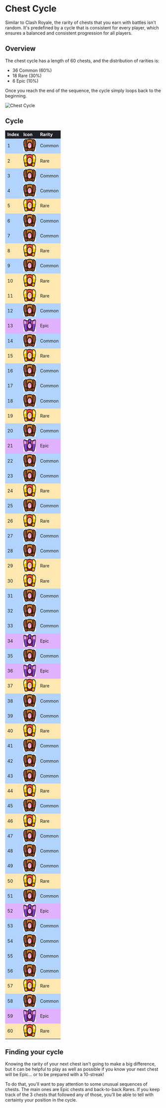 # Chest Cycle


<!---
::: warning

**The information shown in this page is unconfirmed.** The cycle below may have inconsistencies or not be even active in the current build of the game. Additional information and context in this page were written under the assumption that the chest cycle is correct, but again, that might not be the case.

If you track your rewards thoroughly and reach any conclusions, let me know; I'll be doing the same.

This warning will be removed if the information is confirmed.
:::
  -->

Similar to Clash Royale, the rarity of chests that you earn with battles isn't random. It's predefined by a cycle that is consistent for every player, which ensures a balanced and consistent progression for all players.

## Overview

The chest cycle has a length of 60 chests, and the distribution of rarities is:

- 36 Common (60%)
- 18 Rare (30%)
- 6 Epic (10%)

Once you reach the end of the sequence, the cycle simply loops back to the beginning.

![Chest Cycle](/assets/sb_chest_cycle_1.png)

## Cycle

<style>
    .heatmapChestCycle {
        width: 100%;
        text-align: left;
    }
    .heatmapChestCycle th {
        word-wrap: break-word;
        text-align: left;
        color: white;
        background: #202127;
    }
    .heatmapChestCycle tr:nth-child(1) { background: rgba(0, 112, 255, 0.30); }
    .heatmapChestCycle tr:nth-child(2) { background: rgba(255, 179, 0, 0.30); }
    .heatmapChestCycle tr:nth-child(3) { background: rgba(0, 112, 255, 0.30); }
    .heatmapChestCycle tr:nth-child(4) { background: rgba(0, 112, 255, 0.30); }
    .heatmapChestCycle tr:nth-child(5) { background: rgba(255, 179, 0, 0.30); }
    .heatmapChestCycle tr:nth-child(6) { background: rgba(0, 112, 255, 0.30); }
    .heatmapChestCycle tr:nth-child(7) { background: rgba(0, 112, 255, 0.30); }
    .heatmapChestCycle tr:nth-child(8) { background: rgba(255, 179, 0, 0.30); }
    .heatmapChestCycle tr:nth-child(9) { background: rgba(0, 112, 255, 0.30); }
    .heatmapChestCycle tr:nth-child(10) { background: rgba(255, 179, 0, 0.30); }
    .heatmapChestCycle tr:nth-child(11) { background: rgba(255, 179, 0, 0.30); }
    .heatmapChestCycle tr:nth-child(12) { background: rgba(0, 112, 255, 0.30); }
    .heatmapChestCycle tr:nth-child(13) { background: rgba(156, 1, 255, 0.30); }
    .heatmapChestCycle tr:nth-child(14) { background: rgba(0, 112, 255, 0.30); }
    .heatmapChestCycle tr:nth-child(15) { background: rgba(255, 179, 0, 0.30); }
    .heatmapChestCycle tr:nth-child(16) { background: rgba(0, 112, 255, 0.30); }
    .heatmapChestCycle tr:nth-child(17) { background: rgba(0, 112, 255, 0.30); }
    .heatmapChestCycle tr:nth-child(18) { background: rgba(0, 112, 255, 0.30); }
    .heatmapChestCycle tr:nth-child(19) { background: rgba(255, 179, 0, 0.30); }
    .heatmapChestCycle tr:nth-child(20) { background: rgba(0, 112, 255, 0.30); }
    .heatmapChestCycle tr:nth-child(21) { background: rgba(156, 1, 255, 0.30); }
    .heatmapChestCycle tr:nth-child(22) { background: rgba(0, 112, 255, 0.30); }
    .heatmapChestCycle tr:nth-child(23) { background: rgba(0, 112, 255, 0.30); }
    .heatmapChestCycle tr:nth-child(24) { background: rgba(255, 179, 0, 0.30); }
    .heatmapChestCycle tr:nth-child(25) { background: rgba(0, 112, 255, 0.30); }
    .heatmapChestCycle tr:nth-child(26) { background: rgba(255, 179, 0, 0.30); }
    .heatmapChestCycle tr:nth-child(27) { background: rgba(0, 112, 255, 0.30); }
    .heatmapChestCycle tr:nth-child(28) { background: rgba(0, 112, 255, 0.30); }
    .heatmapChestCycle tr:nth-child(29) { background: rgba(255, 179, 0, 0.30); }
    .heatmapChestCycle tr:nth-child(30) { background: rgba(255, 179, 0, 0.30); }
    .heatmapChestCycle tr:nth-child(31) { background: rgba(0, 112, 255, 0.30); }
    .heatmapChestCycle tr:nth-child(32) { background: rgba(0, 112, 255, 0.30); }
    .heatmapChestCycle tr:nth-child(33) { background: rgba(0, 112, 255, 0.30); }
    .heatmapChestCycle tr:nth-child(34) { background: rgba(156, 1, 255, 0.30); }
    .heatmapChestCycle tr:nth-child(35) { background: rgba(0, 112, 255, 0.30); }
    .heatmapChestCycle tr:nth-child(36) { background: rgba(156, 1, 255, 0.30); }
    .heatmapChestCycle tr:nth-child(37) { background: rgba(255, 179, 0, 0.30); }
    .heatmapChestCycle tr:nth-child(38) { background: rgba(0, 112, 255, 0.30); }
    .heatmapChestCycle tr:nth-child(39) { background: rgba(0, 112, 255, 0.30); }
    .heatmapChestCycle tr:nth-child(40) { background: rgba(255, 179, 0, 0.30); }
    .heatmapChestCycle tr:nth-child(41) { background: rgba(0, 112, 255, 0.30); }
    .heatmapChestCycle tr:nth-child(42) { background: rgba(0, 112, 255, 0.30); }
    .heatmapChestCycle tr:nth-child(43) { background: rgba(0, 112, 255, 0.30); }
    .heatmapChestCycle tr:nth-child(44) { background: rgba(255, 179, 0, 0.30); }
    .heatmapChestCycle tr:nth-child(45) { background: rgba(0, 112, 255, 0.30); }
    .heatmapChestCycle tr:nth-child(46) { background: rgba(255, 179, 0, 0.30); }
    .heatmapChestCycle tr:nth-child(47) { background: rgba(0, 112, 255, 0.30); }
    .heatmapChestCycle tr:nth-child(48) { background: rgba(0, 112, 255, 0.30); }
    .heatmapChestCycle tr:nth-child(49) { background: rgba(0, 112, 255, 0.30); }
    .heatmapChestCycle tr:nth-child(50) { background: rgba(255, 179, 0, 0.30); }
    .heatmapChestCycle tr:nth-child(51) { background: rgba(0, 112, 255, 0.30); }
    .heatmapChestCycle tr:nth-child(52) { background: rgba(156, 1, 255, 0.30); }
    .heatmapChestCycle tr:nth-child(53) { background: rgba(0, 112, 255, 0.30); }
    .heatmapChestCycle tr:nth-child(54) { background: rgba(0, 112, 255, 0.30); }
    .heatmapChestCycle tr:nth-child(55) { background: rgba(0, 112, 255, 0.30); }
    .heatmapChestCycle tr:nth-child(56) { background: rgba(0, 112, 255, 0.30); }
    .heatmapChestCycle tr:nth-child(57) { background: rgba(255, 179, 0, 0.30); }
    .heatmapChestCycle tr:nth-child(58) { background: rgba(0, 112, 255, 0.30); }
    .heatmapChestCycle tr:nth-child(59) { background: rgba(156, 1, 255, 0.30); }
    .heatmapChestCycle tr:nth-child(60) { background: rgba(255, 179, 0, 0.30); }
</style>

<div class="heatmapChestCycle">

| Index | Icon | Rarity | 
| -- | -- | -- |
| 1 | <img src="../assets/chest_icon_common.png"  width="40" height="40" /> | Common |
| 2 | <img src="../assets/chest_icon_rare.png"  width="40" height="40" /> | Rare |
| 3 | <img src="../assets/chest_icon_common.png"  width="40" height="40" /> | Common |
| 4 | <img src="../assets/chest_icon_common.png"  width="40" height="40" /> | Common |
| 5 | <img src="../assets/chest_icon_rare.png"  width="40" height="40" /> | Rare |
| 6 | <img src="../assets/chest_icon_common.png"  width="40" height="40" /> | Common |
| 7 | <img src="../assets/chest_icon_common.png"  width="40" height="40" /> | Common |
| 8 | <img src="../assets/chest_icon_rare.png"  width="40" height="40" /> | Rare |
| 9 | <img src="../assets/chest_icon_common.png"  width="40" height="40" /> | Common |
| 10 | <img src="../assets/chest_icon_rare.png"  width="40" height="40" /> | Rare |
| 11 | <img src="../assets/chest_icon_rare.png"  width="40" height="40" /> | Rare |
| 12 | <img src="../assets/chest_icon_common.png"  width="40" height="40" /> | Common |
| 13 | <img src="../assets/chest_icon_epic.png"  width="40" height="40" /> | Epic |
| 14 | <img src="../assets/chest_icon_common.png"  width="40" height="40" /> | Common |
| 15 | <img src="../assets/chest_icon_rare.png"  width="40" height="40" /> | Rare |
| 16 | <img src="../assets/chest_icon_common.png"  width="40" height="40" /> | Common |
| 17 | <img src="../assets/chest_icon_common.png"  width="40" height="40" /> | Common |
| 18 | <img src="../assets/chest_icon_common.png"  width="40" height="40" /> | Common |
| 19 | <img src="../assets/chest_icon_rare.png"  width="40" height="40" /> | Rare |
| 20 | <img src="../assets/chest_icon_common.png"  width="40" height="40" /> | Common |
| 21 | <img src="../assets/chest_icon_epic.png"  width="40" height="40" /> | Epic |
| 22 | <img src="../assets/chest_icon_common.png"  width="40" height="40" /> | Common |
| 23 | <img src="../assets/chest_icon_common.png"  width="40" height="40" /> | Common |
| 24 | <img src="../assets/chest_icon_rare.png"  width="40" height="40" /> | Rare |
| 25 | <img src="../assets/chest_icon_common.png"  width="40" height="40" /> | Common |
| 26 | <img src="../assets/chest_icon_rare.png"  width="40" height="40" /> | Rare |
| 27 | <img src="../assets/chest_icon_common.png"  width="40" height="40" /> | Common |
| 28 | <img src="../assets/chest_icon_common.png"  width="40" height="40" /> | Common |
| 29 | <img src="../assets/chest_icon_rare.png"  width="40" height="40" /> | Rare |
| 30 | <img src="../assets/chest_icon_rare.png"  width="40" height="40" /> | Rare |
| 31 | <img src="../assets/chest_icon_common.png"  width="40" height="40" /> | Common |
| 32 | <img src="../assets/chest_icon_common.png"  width="40" height="40" /> | Common |
| 33 | <img src="../assets/chest_icon_common.png"  width="40" height="40" /> | Common |
| 34 | <img src="../assets/chest_icon_epic.png"  width="40" height="40" /> | Epic |
| 35 | <img src="../assets/chest_icon_common.png"  width="40" height="40" /> | Common |
| 36 | <img src="../assets/chest_icon_epic.png"  width="40" height="40" /> | Epic |
| 37 | <img src="../assets/chest_icon_rare.png"  width="40" height="40" /> | Rare |
| 38 | <img src="../assets/chest_icon_common.png"  width="40" height="40" /> | Common |
| 39 | <img src="../assets/chest_icon_common.png"  width="40" height="40" /> | Common |
| 40 | <img src="../assets/chest_icon_rare.png"  width="40" height="40" /> | Rare |
| 41 | <img src="../assets/chest_icon_common.png"  width="40" height="40" /> | Common |
| 42 | <img src="../assets/chest_icon_common.png"  width="40" height="40" /> | Common |
| 43 | <img src="../assets/chest_icon_common.png"  width="40" height="40" /> | Common |
| 44 | <img src="../assets/chest_icon_rare.png"  width="40" height="40" /> | Rare |
| 45 | <img src="../assets/chest_icon_common.png"  width="40" height="40" /> | Common |
| 46 | <img src="../assets/chest_icon_rare.png"  width="40" height="40" /> | Rare |
| 47 | <img src="../assets/chest_icon_common.png"  width="40" height="40" /> | Common |
| 48 | <img src="../assets/chest_icon_common.png"  width="40" height="40" /> | Common |
| 49 | <img src="../assets/chest_icon_common.png"  width="40" height="40" /> | Common |
| 50 | <img src="../assets/chest_icon_rare.png"  width="40" height="40" /> | Rare |
| 51 | <img src="../assets/chest_icon_common.png"  width="40" height="40" /> | Common |
| 52 | <img src="../assets/chest_icon_epic.png"  width="40" height="40" /> | Epic |
| 53 | <img src="../assets/chest_icon_common.png"  width="40" height="40" /> | Common |
| 54 | <img src="../assets/chest_icon_common.png"  width="40" height="40" /> | Common |
| 55 | <img src="../assets/chest_icon_common.png"  width="40" height="40" /> | Common |
| 56 | <img src="../assets/chest_icon_common.png"  width="40" height="40" /> | Common |
| 57 | <img src="../assets/chest_icon_rare.png"  width="40" height="40" /> | Rare |
| 58 | <img src="../assets/chest_icon_common.png"  width="40" height="40" /> | Common |
| 59 | <img src="../assets/chest_icon_epic.png"  width="40" height="40" /> | Epic |
| 60 | <img src="../assets/chest_icon_rare.png"  width="40" height="40" /> | Rare |

</div>

## Finding your cycle

Knowing the rarity of your next chest isn't going to make a big difference, but it can be helpful to play as well as possible if you know your next chest will be Epic... or to be prepared with a 10-streak!

To do that, you'll want to pay attention to some unusual sequences of chests. The main ones are Epic chests and back-to-back Rares. If you keep track of the 3 chests that followed any of those, you'll be able to tell with certainty your position in the cycle.
